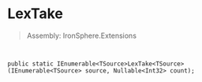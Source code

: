 ﻿

# LexTake

> Assembly: IronSphere.Extensions



```


public static IEnumerable<TSource>LexTake<TSource>(IEnumerable<TSource> source, Nullable<Int32> count);
```